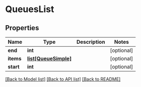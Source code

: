 # QueuesList

## Properties
Name | Type | Description | Notes
------------ | ------------- | ------------- | -------------
**end** | **int** |  | [optional] 
**items** | [**list[QueueSimple]**](QueueSimple.md) |  | [optional] 
**start** | **int** |  | [optional] 

[[Back to Model list]](../README.md#documentation-for-models) [[Back to API list]](../README.md#documentation-for-api-endpoints) [[Back to README]](../README.md)



